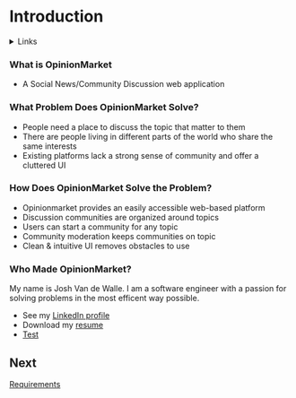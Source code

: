 # Introduction  
<details>
  <summary>Links</summary>
  
  ## Portfolio Links
  - [Introduction](https://github.com/JoshVandeWalle/OpinionMarket/blob/main/Introduction.md "Introduction")  
  - [Requirements](https://github.com/JoshVandeWalle/OpinionMarket/blob/main/Requirements.md "Requirements")  
  - [Technologies](https://github.com/JoshVandeWalle/OpinionMarket/blob/main/Technologies.md "Technolgoies")  
  - [Approach](https://github.com/JoshVandeWalle/OpinionMarket/blob/main/Approach.md "Approach")  
  - [Risks & Challenges](https://github.com/JoshVandeWalle/OpinionMarket/blob/main/RisksAndChallenges.md "Risks & Challenges")  
  - [Issues](https://github.com/JoshVandeWalle/OpinionMarket/blob/main/Issues.md "Issues")  
  ## External Links
  - [OpinionMarket](http://clientapp6-env.eba-sifj8dsx.us-west-1.elasticbeanstalk.com/ "OpinionMarket")  
  - [Swagger](https://app.swaggerhub.com/apis/JoshV3742/Capstone/1.0.0 "Swagger")  
</details>

### What is OpinionMarket  
- A Social News/Community Discussion web application  
### What Problem Does OpinionMarket Solve?  
- People need a place to discuss the topic that matter to them
- There are people living in different parts of the world who share the same interests
- Existing platforms lack a strong sense of community and offer a cluttered UI
### How Does OpinionMarket Solve the Problem?  
- Opinionmarket provides an easily accessible web-based platform
- Discussion communities are organized around topics  
- Users can start a community for any topic
- Community moderation keeps communities on topic
- Clean & intuitive UI removes obstacles to use
### Who Made OpinionMarket? ###  
My name is Josh Van de Walle. I am a software engineer with a passion for solving problems in the most efficent way possible. 
- See my [LinkedIn profile](https://www.linkedin.com/in/joshv42/ "LinkedIn")  
- Download my [resume](https://drive.google.com/file/d/14kEgO7PI51CU9ZVqGy6FagDcKbD2Rhc_/view?usp=sharing "Resume")
- <a href = "https://www.linkedin.com/in/joshv42/detail/overlay-view/urn:li:fsd_profileTreasuryMedia:(ACoAACoN_C0BhjCG23_-fkW1CunpmMLcrVonMiQ,1607022350908)/" target = "_blank" rel = "noopener noreferrer">Test</a>
## Next 
[Requirements](https://github.com/JoshVandeWalle/OpinionMarket/blob/main/Requirements.md#requirements "Requirements")

